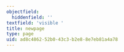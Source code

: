 ```yaml
---
objectfield:
  hiddenfield: ''
textfield: 'visible '
title: newpage
type: page
uid: ad8c4862-52b0-43c3-b2e8-8e7eb81a4a78
---
```

